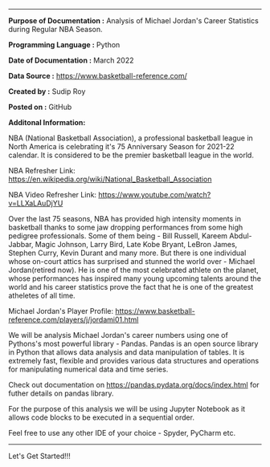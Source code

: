 **************************************************************************************************************************************

**Purpose of Documentation :** Analysis of Michael Jordan's Career Statistics during Regular NBA Season.

**Programming Language :** Python

**Date of Documentation :** March 2022

**Data Source :** https://www.basketball-reference.com/

**Created by :** Sudip Roy

**Posted on :** GitHub

**Additonal Information:**

NBA (National Basketball Association), a professional basketball league in North America is celebrating it's 75 Anniversary Season 
for 2021-22 calendar. It is considered to be the premier basketball league in the world. 

NBA Refresher Link: https://en.wikipedia.org/wiki/National_Basketball_Association

NBA Video Refresher Link: https://www.youtube.com/watch?v=LLXaLAuDjYU


Over the last 75 seasons, NBA has provided high intensity moments in basketball thanks to some jaw dropping performances 
from some high pedigree professionals. Some of them being - Bill Russell, Kareem Abdul-Jabbar, Magic Johnson, Larry Bird, 
Late Kobe Bryant, LeBron James, Stephen Curry, Kevin Durant and many more. 
But there is one individual whose on-court attics has surprised and stunned the world over - Michael Jordan(retired now). 
He is one of the most celebrated athlete on the planet, whose performances has inspired many young upcoming talents around the world 
and his career statistics prove the fact that he is one of the greatest atheletes of all time.

Michael Jordan's Player Profile: https://www.basketball-reference.com/players/j/jordami01.html


We will be analysis Michael Jordan's career numbers using one of Pythons's most powerful library - Pandas.
Pandas is an open source library in Python that allows data analysis and data manipulation of tables. It is extremely fast, flexible
and provides various data structures and operations for manipulating numerical data and time series.

Check out documentation on https://pandas.pydata.org/docs/index.html for futher details on pandas library.

For the purpose of this analysis we will be using Jupyter Notebook as it allows code blocks to be executed in a sequential order.

Feel free to use any other IDE of your choice - Spyder, PyCharm etc.

***************************************************************************************************************************************

Let's Get Started!!!
